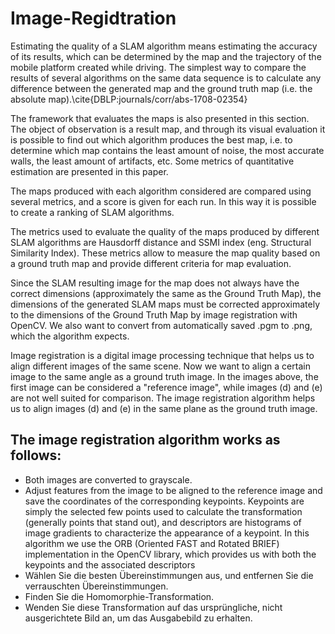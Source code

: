 # Image-Regidtration

Estimating the quality of a SLAM algorithm means estimating the accuracy of its results, which can be determined by the map and the trajectory of the mobile platform created while driving. The simplest way to compare the results of several algorithms on the same data sequence is to calculate any difference between the generated map and the ground truth map (i.e. the absolute map).\cite{DBLP:journals/corr/abs-1708-02354}


The framework that evaluates the maps is also presented in this section. The object of observation is a result map, and through its visual evaluation it is possible to find out which algorithm produces the best map, i.e. to determine which map contains the least amount of noise, the most accurate walls, the least amount of artifacts, etc. Some metrics of quantitative estimation are presented in this paper.

 The maps produced with each algorithm considered are compared using several metrics, and a score is given for each run. In this way it is possible to create a ranking of SLAM algorithms.


The metrics used to evaluate the quality of the maps produced by different SLAM algorithms are Hausdorff distance and SSMI index (eng. Structural Similarity Index). These metrics allow to measure the map quality based on a ground truth map and provide different criteria for map evaluation.



Since the SLAM resulting image for the map does not always have the correct dimensions
(approximately the same as the Ground Truth Map), the dimensions of the generated SLAM maps must be corrected approximately to the dimensions of the Ground Truth Map by image registration with OpenCV.
We also want to convert from automatically saved .pgm to .png, which the algorithm expects. 

Image registration is a digital image processing technique that helps us to align different images of the same scene.
Now we want to align a certain image to the same angle as a ground truth image. In the images above, the first image can be considered a "reference image", while images (d) and (e) are not well suited for comparison. The image registration algorithm helps us to align images (d) and (e) in the same plane as the ground truth image.


 ## The image registration algorithm works as follows:
* Both images are converted to grayscale.
* Adjust features from the image to be aligned to the reference image and save the coordinates of the corresponding keypoints. Keypoints are simply the selected few points used to calculate the transformation (generally points that stand out), and descriptors are histograms of image gradients to characterize the appearance of a keypoint. In this algorithm we use the ORB (Oriented FAST and Rotated BRIEF) implementation in the OpenCV library, which provides us with both the keypoints and the associated descriptors
* Wählen Sie die besten Übereinstimmungen aus, und entfernen Sie die verrauschten Übereinstimmungen.
* Finden Sie die Homomorphie-Transformation.
* Wenden Sie diese Transformation auf das ursprüngliche, nicht ausgerichtete Bild an, um das Ausgabebild zu erhalten.

